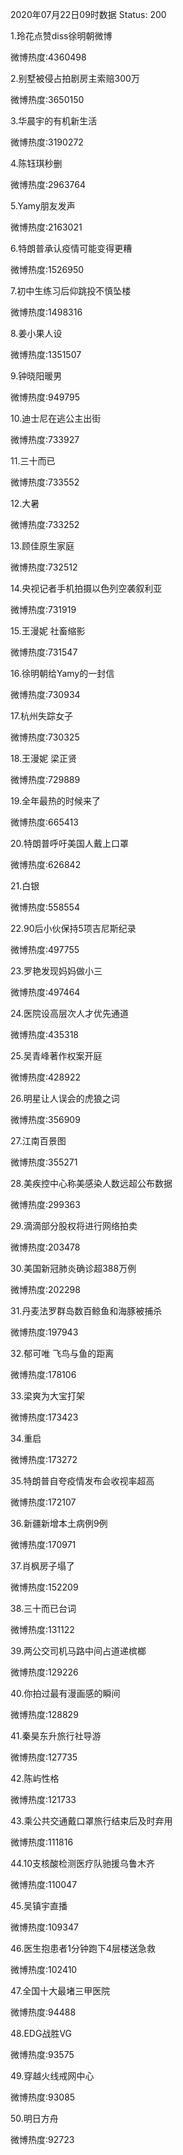 2020年07月22日09时数据
Status: 200

1.玲花点赞diss徐明朝微博

微博热度:4360498

2.别墅被侵占拍剧房主索赔300万

微博热度:3650150

3.华晨宇的有机新生活

微博热度:3190272

4.陈钰琪秒删

微博热度:2963764

5.Yamy朋友发声

微博热度:2163021

6.特朗普承认疫情可能变得更糟

微博热度:1526950

7.初中生练习后仰跳投不慎坠楼

微博热度:1498316

8.姜小果人设

微博热度:1351507

9.钟晓阳暖男

微博热度:949795

10.迪士尼在逃公主出街

微博热度:733927

11.三十而已

微博热度:733552

12.大暑

微博热度:733252

13.顾佳原生家庭

微博热度:732512

14.央视记者手机拍摄以色列空袭叙利亚

微博热度:731919

15.王漫妮 社畜缩影

微博热度:731547

16.徐明朝给Yamy的一封信

微博热度:730934

17.杭州失踪女子

微博热度:730325

18.王漫妮 梁正贤

微博热度:729889

19.全年最热的时候来了

微博热度:665413

20.特朗普呼吁美国人戴上口罩

微博热度:626842

21.白银

微博热度:558554

22.90后小伙保持5项吉尼斯纪录

微博热度:497755

23.罗艳发现妈妈做小三

微博热度:497464

24.医院设高层次人才优先通道

微博热度:435318

25.吴青峰著作权案开庭

微博热度:428922

26.明星让人误会的虎狼之词

微博热度:356909

27.江南百景图

微博热度:355271

28.美疾控中心称美感染人数远超公布数据

微博热度:299363

29.滴滴部分股权将进行网络拍卖

微博热度:203478

30.美国新冠肺炎确诊超388万例

微博热度:202298

31.丹麦法罗群岛数百鲸鱼和海豚被捕杀

微博热度:197943

32.郁可唯 飞鸟与鱼的距离

微博热度:178106

33.梁爽为大宝打架

微博热度:173423

34.重启

微博热度:173272

35.特朗普自夸疫情发布会收视率超高

微博热度:172107

36.新疆新增本土病例9例

微博热度:170971

37.肖枫房子塌了

微博热度:152209

38.三十而已台词

微博热度:131122

39.两公交司机马路中间占道递槟榔

微博热度:129226

40.你拍过最有漫画感的瞬间

微博热度:128829

41.秦昊东升旅行社导游

微博热度:127735

42.陈屿性格

微博热度:121733

43.乘公共交通戴口罩旅行结束后及时弃用

微博热度:111816

44.10支核酸检测医疗队驰援乌鲁木齐

微博热度:110047

45.吴镇宇直播

微博热度:109347

46.医生抱患者1分钟跑下4层楼送急救

微博热度:102410

47.全国十大最堵三甲医院

微博热度:94488

48.EDG战胜VG

微博热度:93575

49.穿越火线戒网中心

微博热度:93085

50.明日方舟

微博热度:92723

